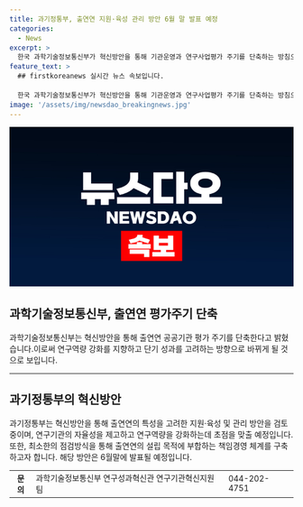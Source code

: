 ```yaml
---
title: 과기정통부, 출연연 지원·육성 관리 방안 6월 말 발표 예정
categories:
  - News
excerpt: >
  한국 과학기술정보통신부가 혁신방안을 통해 기관운영과 연구사업평가 주기를 단축하는 방침으로 과학기술 발전을 저해할 우려가 커지고 있습니다. 과기정통부는 해당 방안을 출연연의 특성에 맞게 지원·육성하고 관리하기 위한 것으로 발표하며, 추가적인 현장의견 수렴 및 내부 논의를 거친 후 6월말에 발표될 예정입니다. 
feature_text: >
  ## firstkoreanews 실시간 뉴스 속보입니다.

  한국 과학기술정보통신부가 혁신방안을 통해 기관운영과 연구사업평가 주기를 단축하는 방침으로 과학기술 발전을 저해할 우려가 커지고 있습니다. 과기정통부는 해당 방안을 출연연의 특성에 맞게 지원·육성하고 관리하기 위한 것으로 발표하며, 추가적인 현장의견 수렴 및 내부 논의를 거친 후 6월말에 발표될 예정입니다. 
image: '/assets/img/newsdao_breakingnews.jpg'
---
```


<p><img src="/assets/img/newsdao_breakingnews.jpg" alt="firstkoreanews 속보" /></p>

<h2 data-ke-size="size26">과학기술정보통신부, 출연연 평가주기 단축</h2>

<p data-ke-size="size16">과학기술정보통신부는 혁신방안을 통해 출연연 공공기관 평가 주기를 단축한다고 밝혔습니다.이로써 연구역량 강화를 지향하고 단기 성과를 고려하는 방향으로 바뀌게 될 것으로 보입니다.</p>

<hr>

<h2 data-ke-size="size26">과기정통부의 혁신방안</h2>

<p data-ke-size="size16">과기정통부는 혁신방안을 통해 출연연의 특성을 고려한 지원·육성 및 관리 방안을 검토 중이며, 연구기관의 자율성을 제고하고 연구역량을 강화하는데 초점을 맞출 예정입니다. 또한, 최소한의 점검방식을 통해 출연연의 설립 목적에 부합하는 책임경영 체계를 구축하고자 합니다. 해당 방안은 6월말에 발표될 예정입니다.</p>

<table>
  <tr>
    <th>문의</th>
    <td>과학기술정보통신부 연구성과혁신관 연구기관혁신지원팀</td>
    <td>044-202-4751</td>
  </tr>
</table>

